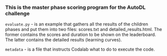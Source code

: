 ### This is the master phase scoring program for the AutoDL challenge

`evaluate.py` - is an example that gathers all the results of the children phases and put them into two files: scores.txt and detailed_results.html. The former contains the scores and duration to be shown on the leaderboard. The latter contains the detailed results (learning curves).

`metadata` - is a file that instructs Codalab what to do to execute the code.